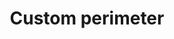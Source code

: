 ---
featured: true
title: Custom perimeter
tags:
- Custom
- Perimeter
width: 10
length: 10
description: "<b>Design your next award-winning perimeter booth</b><ul><li>Create
  your perimeter booth with MoreThanSpaces’ award-winning team of architects and designers.</li><li>100%
  tailor-made to you and your brand&#39;s needs.</li><li>State-of-the-art materials
  in any size and innovative ideas customized from a-to- z.</li><li>You and your customers
  will be amazed!</li><li>Call our expert team today for a quote: <a href='tel:1 833
  667 3842'><b>1-833-667-3842</b></a></li></ul>"
rent: 1
own: 1
images:
- url: assets/img/booths/custom/perimeter.jpg
obj: 437387a8e54b4100a46e4b52fb511cf0
---